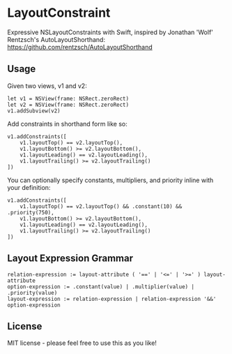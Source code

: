 LayoutConstraint
================

Expressive NSLayoutConstraints with Swift, inspired by Jonathan 'Wolf' Rentzsch's AutoLayoutShorthand: https://github.com/rentzsch/AutoLayoutShorthand

Usage
-----

Given two views, v1 and v2:

	let v1 = NSView(frame: NSRect.zeroRect)
	let v2 = NSView(frame: NSRect.zeroRect)
	v1.addSubview(v2)

Add constraints in shorthand form like so:

	v1.addConstraints([
		v1.layoutTop() == v2.layoutTop(),
		v1.layoutBottom() >= v2.layoutBottom(),
		v1.layoutLeading() == v2.layoutLeading(),
		v1.layoutTrailing() >= v2.layoutTrailing()
	])
    
You can optionally specify constants, multipliers, and priority inline with your definition:

	v1.addConstraints([
		v1.layoutTop() == v2.layoutTop() && .constant(10) && .priority(750),
		v1.layoutBottom() >= v2.layoutBottom(),
		v1.layoutLeading() == v2.layoutLeading(),
		v1.layoutTrailing() >= v2.layoutTrailing()
	])

Layout Expression Grammar
-------------------------

	relation-expression := layout-attribute ( '==' | '<=' | '>=' ) layout-attribute
	option-expression := .constant(value) | .multiplier(value) | .priority(value)
	layout-expression := relation-expression | relation-expression '&&' option-expression

License
-------

MIT license - please feel free to use this as you like!

